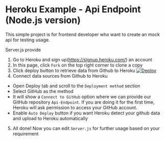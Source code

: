 # Heroku Example - Api Endpoint (Node.js version)
This simple project is for frontend developer who want to create an mock api for testing usage. 

Server.js provide 

1. Go to Heroku and sign up(https://signup.heroku.com/) an account
2. In this page, click `Fork` on the top right corner to clone a copy 
3. Click deploy button to retrieve data from Github to Heroku [![Deploy](https://www.herokucdn.com/deploy/button.png)](https://heroku.com/deploy?template=https://github.com/KinGwaL/Api-Endpoint)
4. Connect data sources from Github to Heroku
- Open Deploy tab and scroll to the `Deployment method` section
- Select GitHub as the method
- It will show a `Connect to GitHub` option where we can provide our GitHub repository `Api-Endpoint`. If you are doing it for the first time, Heroku will ask permission to access your GitHub account.
- Enable `Auto Deploy` button if you want Heroku detect your github data and upload to Heroku automatically
5. All done! Now you can edit `Server.js` for further usage based on your requirement
